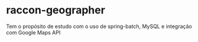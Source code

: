 # raccon-geographer

Tem o propósito de estudo com o uso de spring-batch, MySQL e integração com Google Maps API
